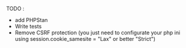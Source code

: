 TODO :

- add PHPStan
- Write tests
- Remove CSRF protection (you just need to configurate your php ini using session.cookie_samesite = "Lax" or better "Strict")
